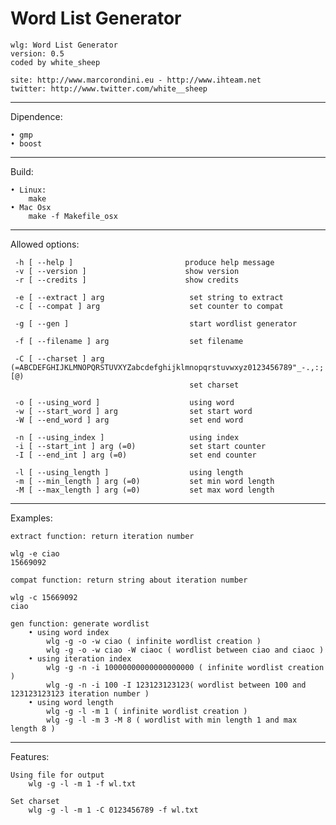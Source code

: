 Word List Generator
===================

	wlg: Word List Generator 
	version: 0.5
	coded by white_sheep

	site: http://www.marcorondini.eu - http://www.ihteam.net
	twitter: http://www.twitter.com/white__sheep


___________
Dipendence:


	• gmp
	• boost


__________
Build:


	• Linux:
		make
	• Mac Osx
		make -f Makefile_osx

________________
Allowed options:

	 -h [ --help ]                         produce help message
	 -v [ --version ]                      show version
	 -r [ --credits ]                      show credits

	 -e [ --extract ] arg                   set string to extract
	 -c [ --compat ] arg                    set counter to compat

	 -g [ --gen ]                           start wordlist generator

	 -f [ --filename ] arg                  set filename 

	 -C [ --charset ] arg (=ABCDEFGHIJKLMNOPQRSTUVXYZabcdefghijklmnopqrstuvwxyz0123456789"_-.,:;!%&/()=?'^*+][@)
	                                        set charset

	 -o [ --using_word ]                    using word
	 -w [ --start_word ] arg                set start word
	 -W [ --end_word ] arg                  set end word

	 -n [ --using_index ]                   using index
	 -i [ --start_int ] arg (=0)            set start counter
	 -I [ --end_int ] arg (=0)              set end counter

	 -l [ --using_length ]                  using length
	 -m [ --min_length ] arg (=0)           set min word length
	 -M [ --max_length ] arg (=0)           set max word length


_________
Examples:


	extract function: return iteration number 
  
  	wlg -e ciao
  	15669092
  
  	compat function: return string about iteration number
  
  	wlg -c 15669092
  	ciao
  
  	gen function: generate wordlist
  		• using word index
  			wlg -g -o -w ciao ( infinite wordlist creation )
  			wlg -g -o -w ciao -W ciaoc ( wordlist between ciao and ciaoc )
  		• using iteration index
  			wlg -g -n -i 10000000000000000000 ( infinite wordlist creation )
  			wlg -g -n -i 100 -I 123123123123( wordlist between 100 and 123123123123 iteration number )
  		• using word length
  			wlg -g -l -m 1 ( infinite wordlist creation )
  			wlg -g -l -m 3 -M 8 ( wordlist with min length 1 and max length 8 )


_________
Features:


  	Using file for output 
  		wlg -g -l -m 1 -f wl.txt
  	
	Set charset
  		wlg -g -l -m 1 -C 0123456789 -f wl.txt